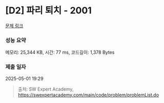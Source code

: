 # [D2] 파리 퇴치 - 2001 

[문제 링크](https://swexpertacademy.com/main/code/problem/problemDetail.do?contestProbId=AV5PzOCKAigDFAUq) 

### 성능 요약

메모리: 25,344 KB, 시간: 77 ms, 코드길이: 1,378 Bytes

### 제출 일자

2025-05-01 19:29



> 출처: SW Expert Academy, https://swexpertacademy.com/main/code/problem/problemList.do